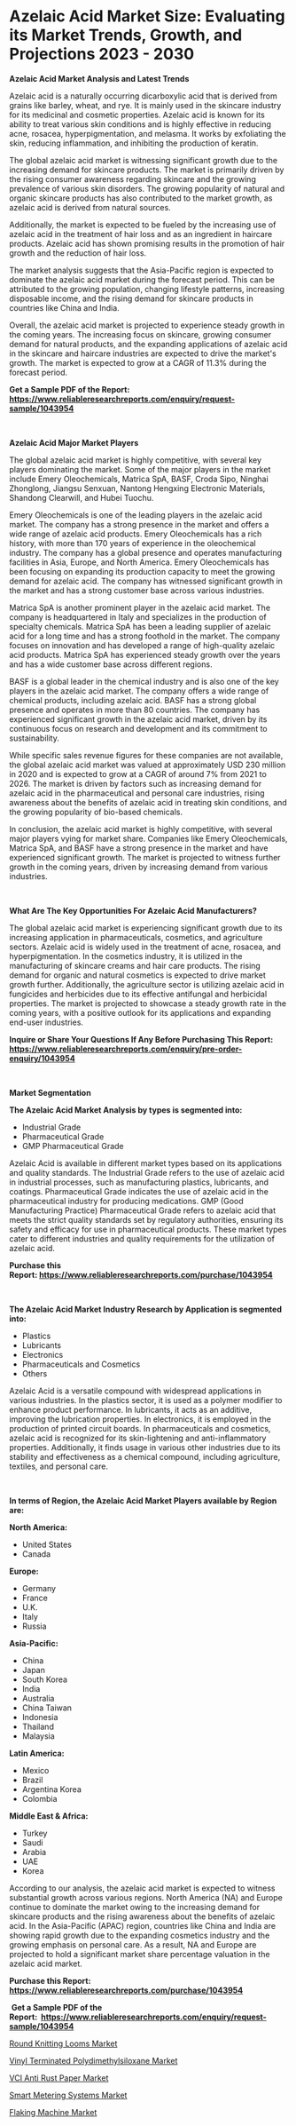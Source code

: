 <p><h1>Azelaic Acid Market Size: Evaluating its Market Trends, Growth, and Projections 2023 - 2030</h1></p><p><strong>Azelaic Acid Market Analysis and Latest Trends</strong></p>
<p><p>Azelaic acid is a naturally occurring dicarboxylic acid that is derived from grains like barley, wheat, and rye. It is mainly used in the skincare industry for its medicinal and cosmetic properties. Azelaic acid is known for its ability to treat various skin conditions and is highly effective in reducing acne, rosacea, hyperpigmentation, and melasma. It works by exfoliating the skin, reducing inflammation, and inhibiting the production of keratin.</p><p>The global azelaic acid market is witnessing significant growth due to the increasing demand for skincare products. The market is primarily driven by the rising consumer awareness regarding skincare and the growing prevalence of various skin disorders. The growing popularity of natural and organic skincare products has also contributed to the market growth, as azelaic acid is derived from natural sources.</p><p>Additionally, the market is expected to be fueled by the increasing use of azelaic acid in the treatment of hair loss and as an ingredient in haircare products. Azelaic acid has shown promising results in the promotion of hair growth and the reduction of hair loss.</p><p>The market analysis suggests that the Asia-Pacific region is expected to dominate the azelaic acid market during the forecast period. This can be attributed to the growing population, changing lifestyle patterns, increasing disposable income, and the rising demand for skincare products in countries like China and India.</p><p>Overall, the azelaic acid market is projected to experience steady growth in the coming years. The increasing focus on skincare, growing consumer demand for natural products, and the expanding applications of azelaic acid in the skincare and haircare industries are expected to drive the market's growth. The market is expected to grow at a CAGR of 11.3% during the forecast period.</p></p>
<p><strong>Get a Sample PDF of the Report:&nbsp; <a href="https://www.reliableresearchreports.com/enquiry/request-sample/1043954">https://www.reliableresearchreports.com/enquiry/request-sample/1043954</a></strong></p>
<p>&nbsp;</p>
<p><strong>Azelaic Acid Major Market Players</strong></p>
<p><p>The global azelaic acid market is highly competitive, with several key players dominating the market. Some of the major players in the market include Emery Oleochemicals, Matrica SpA, BASF, Croda Sipo, Ninghai Zhonglong, Jiangsu Senxuan, Nantong Hengxing Electronic Materials, Shandong Clearwill, and Hubei Tuochu.</p><p>Emery Oleochemicals is one of the leading players in the azelaic acid market. The company has a strong presence in the market and offers a wide range of azelaic acid products. Emery Oleochemicals has a rich history, with more than 170 years of experience in the oleochemical industry. The company has a global presence and operates manufacturing facilities in Asia, Europe, and North America. Emery Oleochemicals has been focusing on expanding its production capacity to meet the growing demand for azelaic acid. The company has witnessed significant growth in the market and has a strong customer base across various industries.</p><p>Matrica SpA is another prominent player in the azelaic acid market. The company is headquartered in Italy and specializes in the production of specialty chemicals. Matrica SpA has been a leading supplier of azelaic acid for a long time and has a strong foothold in the market. The company focuses on innovation and has developed a range of high-quality azelaic acid products. Matrica SpA has experienced steady growth over the years and has a wide customer base across different regions.</p><p>BASF is a global leader in the chemical industry and is also one of the key players in the azelaic acid market. The company offers a wide range of chemical products, including azelaic acid. BASF has a strong global presence and operates in more than 80 countries. The company has experienced significant growth in the azelaic acid market, driven by its continuous focus on research and development and its commitment to sustainability.</p><p>While specific sales revenue figures for these companies are not available, the global azelaic acid market was valued at approximately USD 230 million in 2020 and is expected to grow at a CAGR of around 7% from 2021 to 2026. The market is driven by factors such as increasing demand for azelaic acid in the pharmaceutical and personal care industries, rising awareness about the benefits of azelaic acid in treating skin conditions, and the growing popularity of bio-based chemicals.</p><p>In conclusion, the azelaic acid market is highly competitive, with several major players vying for market share. Companies like Emery Oleochemicals, Matrica SpA, and BASF have a strong presence in the market and have experienced significant growth. The market is projected to witness further growth in the coming years, driven by increasing demand from various industries.</p></p>
<p>&nbsp;</p>
<p><strong>What Are The Key Opportunities For Azelaic Acid Manufacturers?</strong></p>
<p><p>The global azelaic acid market is experiencing significant growth due to its increasing application in pharmaceuticals, cosmetics, and agriculture sectors. Azelaic acid is widely used in the treatment of acne, rosacea, and hyperpigmentation. In the cosmetics industry, it is utilized in the manufacturing of skincare creams and hair care products. The rising demand for organic and natural cosmetics is expected to drive market growth further. Additionally, the agriculture sector is utilizing azelaic acid in fungicides and herbicides due to its effective antifungal and herbicidal properties. The market is projected to showcase a steady growth rate in the coming years, with a positive outlook for its applications and expanding end-user industries.</p></p>
<p><strong>Inquire or Share Your Questions If Any Before Purchasing This Report: <a href="https://www.reliableresearchreports.com/enquiry/pre-order-enquiry/1043954">https://www.reliableresearchreports.com/enquiry/pre-order-enquiry/1043954</a></strong></p>
<p>&nbsp;</p>
<p><strong>Market Segmentation</strong></p>
<p><strong>The Azelaic Acid Market Analysis by types is segmented into:</strong></p>
<p><ul><li>Industrial Grade</li><li>Pharmaceutical Grade</li><li>GMP Pharmaceutical Grade</li></ul></p>
<p><p>Azelaic Acid is available in different market types based on its applications and quality standards. The Industrial Grade refers to the use of azelaic acid in industrial processes, such as manufacturing plastics, lubricants, and coatings. Pharmaceutical Grade indicates the use of azelaic acid in the pharmaceutical industry for producing medications. GMP (Good Manufacturing Practice) Pharmaceutical Grade refers to azelaic acid that meets the strict quality standards set by regulatory authorities, ensuring its safety and efficacy for use in pharmaceutical products. These market types cater to different industries and quality requirements for the utilization of azelaic acid.</p></p>
<p><strong>Purchase this Report:&nbsp;<a href="https://www.reliableresearchreports.com/purchase/1043954">https://www.reliableresearchreports.com/purchase/1043954</a></strong></p>
<p>&nbsp;</p>
<p><strong>The Azelaic Acid Market Industry Research by Application is segmented into:</strong></p>
<p><ul><li>Plastics</li><li>Lubricants</li><li>Electronics</li><li>Pharmaceuticals and Cosmetics</li><li>Others</li></ul></p>
<p><p>Azelaic Acid is a versatile compound with widespread applications in various industries. In the plastics sector, it is used as a polymer modifier to enhance product performance. In lubricants, it acts as an additive, improving the lubrication properties. In electronics, it is employed in the production of printed circuit boards. In pharmaceuticals and cosmetics, azelaic acid is recognized for its skin-lightening and anti-inflammatory properties. Additionally, it finds usage in various other industries due to its stability and effectiveness as a chemical compound, including agriculture, textiles, and personal care.</p></p>
<p>&nbsp;</p>
<p><strong>In terms of Region, the Azelaic Acid Market Players available by Region are:</strong></p>
<p>
    <p> <strong> North America: </strong>
        <ul>
            <li>United States</li>
            <li>Canada</li>
        </ul>
        </p> 
    <p> <strong> Europe: </strong>
        <ul>
            <li>Germany</li>
            <li>France</li>
            <li>U.K.</li>
            <li>Italy</li>
            <li>Russia</li>
        </ul>
        </p> 
    <p> <strong> Asia-Pacific: </strong>
        <ul>
            <li>China</li>
            <li>Japan</li>
            <li>South Korea</li>
            <li>India</li>
            <li>Australia</li>
            <li>China Taiwan</li>
            <li>Indonesia</li>
            <li>Thailand</li>
            <li>Malaysia</li>
        </ul>
        </p> 
    <p> <strong> Latin America: </strong>
        <ul>
            <li>Mexico</li>
            <li>Brazil</li>
            <li>Argentina Korea</li>
            <li>Colombia</li>
        </ul>
        </p> 
    <p> <strong> Middle East & Africa: </strong>
        <ul>
            <li>Turkey</li>
            <li>Saudi</li>
            <li>Arabia</li>
            <li>UAE</li>
            <li>Korea</li>
        </ul>
    </p>
    </p>
<p><p>According to our analysis, the azelaic acid market is expected to witness substantial growth across various regions. North America (NA) and Europe continue to dominate the market owing to the increasing demand for skincare products and the rising awareness about the benefits of azelaic acid. In the Asia-Pacific (APAC) region, countries like China and India are showing rapid growth due to the expanding cosmetics industry and the growing emphasis on personal care. As a result, NA and Europe are projected to hold a significant market share percentage valuation in the azelaic acid market.</p></p>
<p><strong>Purchase this Report: <a href="https://www.reliableresearchreports.com/purchase/1043954">https://www.reliableresearchreports.com/purchase/1043954</a></strong></p>
<p>&nbsp;<strong>Get a Sample PDF of the Report:&nbsp;&nbsp;<a href="https://www.reliableresearchreports.com/enquiry/request-sample/1043954">https://www.reliableresearchreports.com/enquiry/request-sample/1043954</a></strong></p>
<p><strong></strong></p>
<p><p><a href="https://medium.com/@dariodooley/round-knitting-looms-market-furnishes-information-on-market-share-market-trends-and-market-growth-f61d041b23c2">Round Knitting Looms Market</a></p><p><a href="https://github.com/kipkeeva/Market-Research-Report-List-1/blob/main/vinyl-terminated-polydimethylsiloxane-market.md">Vinyl Terminated Polydimethylsiloxane Market</a></p><p><a href="https://github.com/provorikovar/Market-Research-Report-List-1/blob/main/vci-anti-rust-paper-market.md">VCI Anti Rust Paper Market</a></p><p><a href="https://medium.com/@irmaabshire/smart-metering-systems-market-size-reveals-the-best-marketing-channels-in-global-industry-505dda0b7a3e">Smart Metering Systems Market</a></p><p><a href="https://medium.com/@drakecorwin2023/flaking-machine-market-size-cagr-trends-2024-2030-7060478c7a93">Flaking Machine Market</a></p></p>